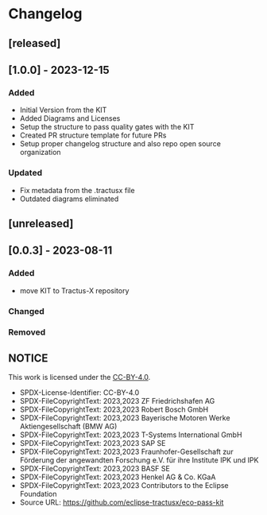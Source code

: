 # Changelog

## [released]
## [1.0.0] - 2023-12-15

### Added
- Initial Version from the KIT
- Added Diagrams and Licenses
- Setup the structure to pass quality gates with the KIT
- Created PR structure template for future PRs
- Setup proper changelog structure and also repo open source organization

### Updated
- Fix metadata from the .tractusx file 
- Outdated diagrams eliminated

## [unreleased]
## [0.0.3] - 2023-08-11

### Added

- move KIT to Tractus-X repository

### Changed

### Removed

## NOTICE

This work is licensed under the [CC-BY-4.0](https://creativecommons.org/licenses/by/4.0/legalcode).

- SPDX-License-Identifier: CC-BY-4.0
- SPDX-FileCopyrightText: 2023,2023 ZF Friedrichshafen AG
- SPDX-FileCopyrightText: 2023,2023 Robert Bosch GmbH
- SPDX-FileCopyrightText: 2023,2023 Bayerische Motoren Werke Aktiengesellschaft (BMW AG)
- SPDX-FileCopyrightText: 2023,2023 T-Systems International GmbH
- SPDX-FileCopyrightText: 2023,2023 SAP SE
- SPDX-FileCopyrightText: 2023,2023 Fraunhofer-Gesellschaft zur Förderung der angewandten Forschung e.V. für ihre Institute IPK und IPK
- SPDX-FileCopyrightText: 2023,2023 BASF SE
- SPDX-FileCopyrightText: 2023,2023 Henkel AG & Co. KGaA
- SPDX-FileCopyrightText: 2023,2023 Contributors to the Eclipse Foundation
- Source URL: <https://github.com/eclipse-tractusx/eco-pass-kit>
